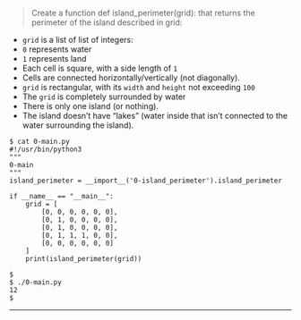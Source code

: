 > Create a function def island_perimeter(grid): that returns the perimeter of the island described in grid:

- `grid` is a list of list of integers:
- `0` represents water
- `1` represents land
- Each cell is square, with a side length of `1`
- Cells are connected horizontally/vertically (not diagonally).
- `grid` is rectangular, with its `width` and `height` not exceeding `100`
- The `grid` is completely surrounded by water
- There is only one island (or nothing).
- The island doesn’t have “lakes” (water inside that isn’t connected to the water surrounding the island).

```
$ cat 0-main.py
#!/usr/bin/python3
"""
0-main
"""
island_perimeter = __import__('0-island_perimeter').island_perimeter

if __name__ == "__main__":
    grid = [
        [0, 0, 0, 0, 0, 0],
        [0, 1, 0, 0, 0, 0],
        [0, 1, 0, 0, 0, 0],
        [0, 1, 1, 1, 0, 0],
        [0, 0, 0, 0, 0, 0]
    ]
    print(island_perimeter(grid))

$ 
$ ./0-main.py
12
$ 
```


----------------------------------------------------------------------------------------------------------------------------------------------------------------------
